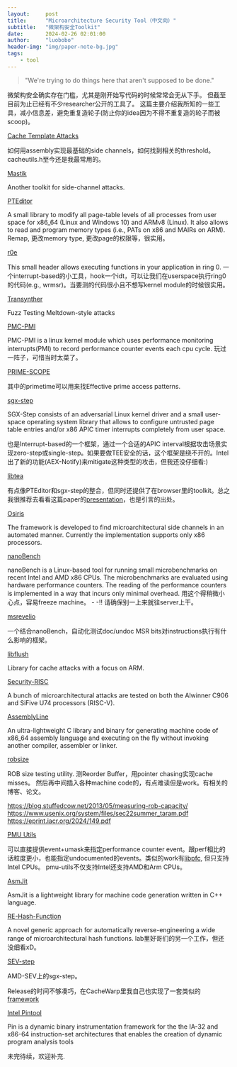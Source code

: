 ```yaml
---
layout:     post
title:      "Microarchitecture Security Tool（中文向）"
subtitle:   "微架构安全Toolkit"
date:       2024-02-26 02:01:00
author:     "luobobo"
header-img: "img/paper-note-bg.jpg"
tags:
    - tool
---
```


> "We're trying to do things here that aren't supposed to be done."

微架构安全确实存在门槛，尤其是刚开始写代码的时候常常会无从下手。
但截至目前为止已经有不少researcher公开的工具了。
这篇主要介绍我所知的一些工具，减小信息差，避免重复造轮子(防止你的idea因为不得不重复造的轮子而被scoop)。


[Cache Template Attacks](https://github.com/IAIK/cache_template_attacks.git)

如何用assembly实现最基础的side channels，如何找到相关的threshold。cacheutils.h至今还是我最常用的。

[Mastik](https://cs.adelaide.edu.au/~yval/Mastik/)

Another toolkit for side-channel attacks.

[PTEditor](https://github.com/misc0110/PTEditor) 

A small library to modify all page-table levels of all processes from user space for x86_64 (Linux and Windows 10) and ARMv8 (Linux). It also allows to read and program memory types (i.e., PATs on x86 and MAIRs on ARM).
Remap, 更改memory type, 更改page的权限等，很实用。

[r0e](https://github.com/misc0110/r0e)

This small header allows executing functions in your application in ring 0.
一个interrupt-based的小工具，hook一个idt，可以让我们在userspace执行ring0的代码(e.g., wrmsr)。当要测的代码很小且不想写kernel module的时候很实用。

[Transynther](https://github.com/vernamlab/medusa/tree/master/Transynther)

Fuzz Testing Meltdown-style attacks

[PMC-PMI](https://github.com/b-shi/PMC-PMI)

PMC-PMI is a linux kernel module which uses performance monitoring interrupts(PMI) to record performance counter events each cpu cycle. 
玩过一阵子，可惜当时太菜了。

[PRIME-SCOPE](https://github.com/KULeuven-COSIC/PRIME-SCOPE)

其中的primetime可以用来找Effective prime access patterns.

[sgx-step](https://github.com/jovanbulck/sgx-step)

SGX-Step consists of an adversarial Linux kernel driver and a small user-space operating system library that allows to configure untrusted page table entries and/or x86 APIC timer interrupts completely from user space. 

也是Interrupt-based的一个框架，通过一个合适的APIC interval根据攻击场景实现zero-step或single-step。如果要做TEE安全的话，这个框架是绕不开的。Intel出了新的功能(AEX-Notify)来mitigate这种类型的攻击，但我还没仔细看:)

[libtea](https://github.com/libtea/frameworks)

有点像PTEditor和sgx-step的整合，但同时还提供了在browser里的toolkit。总之我很推荐去看看这篇paper的[presentation](https://www.youtube.com/watch?v=s5zG6fcglgc&t=45s)，也是引言的出处。

[Osiris](https://github.com/cispa/osiris)

The framework is developed to find microarchitectural side channels in an automated manner. Currently the implementation supports only x86 processors.

[nanoBench](https://github.com/andreas-abel/nanobench)

nanoBench is a Linux-based tool for running small microbenchmarks on recent Intel and AMD x86 CPUs. The microbenchmarks are evaluated using hardware performance counters. The reading of the performance counters is implemented in a way that incurs only minimal overhead.
用这个得稍微小心点，容易freeze machine。 - -!! 请确保别一上来就往server上干。

[msrevelio](https://github.com/IAIK/msrevelio)

一个结合nanoBench，自动化测试doc/undoc MSR bits对instructions执行有什么影响的框架。

[libflush](https://github.com/IAIK/armageddon/tree/master/libflush)

Library for cache attacks with a focus on ARM.

[Security-RISC](https://github.com/cispa/Security-RISC)

A bunch of microarchitectural attacks are tested on both the Alwinner C906 and SiFive U74 processors (RISC-V).

[AssemblyLine](https://github.com/0xADE1A1DE/AssemblyLine)

An ultra-lightweight C library and binary for generating machine code of x86_64 assembly language and executing on the fly without invoking another compiler, assembler or linker.

[robsize](https://github.com/travisdowns/robsize)

ROB size testing utility. 测Reorder Buffer，用pointer chasing实现cache misses。 然后再中间插入各种machine code的，有点难读但是work。有相关的博客、论文。

https://blog.stuffedcow.net/2013/05/measuring-rob-capacity/
https://www.usenix.org/system/files/sec22summer_taram.pdf
https://eprint.iacr.org/2024/149.pdf


[PMU Utils](https://github.com/Kingfish404/pmu-utils)

可以直接提供event+umask来指定performance counter event。跟perf相比的话粒度更小，也能指定undocumented的events。类似的work有[libpfc](https://github.com/obilaniu/libpfc), 但只支持Intel CPUs。 pmu-utils不仅支持Intel还支持AMD和Arm CPUs。

[AsmJit](https://github.com/asmjit/asmjit)

AsmJit is a lightweight library for machine code generation written in C++ language.

[RE-Hash-Function](https://github.com/cispa/Microarchitectural-Hash-Function-Recovery)

A novel generic approach for automatically reverse-engineering a wide range of microarchitectural hash functions. lab里好哥们的另一个工作，但还没细看xD。

[SEV-step](https://github.com/sev-step/sev-step)

AMD-SEV上的sgx-step。

Release的时间不够凑巧，在CacheWarp里我自己也实现了一套类似的[framework](https://github.com/cispa/CacheWarp)

[Intel Pintool](https://www.intel.com/content/www/us/en/developer/articles/tool/pin-a-dynamic-binary-instrumentation-tool.html)

Pin is a dynamic binary instrumentation framework for the the IA-32 and x86-64 instruction-set architectures that enables the creation of dynamic program analysis tools

未完待续，欢迎补充.